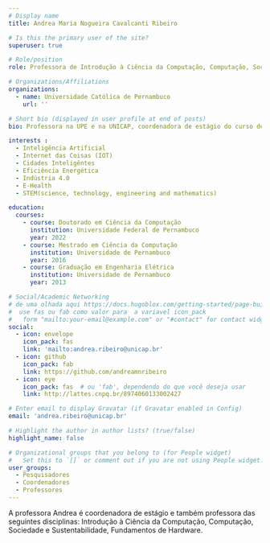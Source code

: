 ```yaml
---
# Display name
title: Andrea Maria Nogueira Cavalcanti Ribeiro

# Is this the primary user of the site?
superuser: true

# Role/position
role: Professora de Introdução à Ciência da Computação, Computação, Sociedade e Sustentabilidade, Fundamentos de Hardware.

# Organizations/Affiliations
organizations:
  - name: Universidade Católica de Pernambuco
    url: ''

# Short bio (displayed in user profile at end of posts)
bio: Professora na UPE e na UNICAP, coordenadora de estágio do curso de Ciência da Computação da UNICAP e pesquisadora dos grupos de pesquisa dotLAB Brazil da UPE, do Grupo de Pesquisa em Redes e Telecomunicações da UFPE e do Grupo de Pesquisa de Computação Aplicada da UNICAP. Desenvolveu projeto de iniciação científica, pelo qual foi premiada no XVIII Congresso de Iniciação Científica da Universidade de Pernambuco (CONIC) em 1º lugar na área de Ciências Exatas e da Terra. Atuou como monitora na disciplina de Eletrônica III no último período do curso. Participou de programa de intercâmbio estudantil 2011/2012, convênio entre a UFPE, Brasil, e a Universidade TU-Berlin, Alemanha.

interests :
  - Inteligência Artificial
  - Internet das Coisas (IOT)
  - Cidades Inteligêntes
  - Eficiência Energética
  - Indústria 4.0
  - E-Health
  - STEM(science, technology, engineering and mathematics)

education:
  courses:
    - course: Doutorado em Ciência da Computação
      institution: Universidade Federal de Pernambuco
      year: 2022
    - course: Mestrado em Ciência da Computação
      institution: Universidade de Pernambuco
      year: 2016
    - course: Graduação em Engenharia Elétrica
      institution: Universidade de Pernambuco
      year: 2013

# Social/Academic Networking
# de uma olhada aqui https://docs.hugoblox.com/getting-started/page-builder/#icons
#  use fas ou fab como valor para  a variavel icon_pack
#   form "mailto:your-email@example.com" or "#contact" for contact widget.
social:
  - icon: envelope
    icon_pack: fas
    link: 'mailto:andrea.ribeiro@unicap.br'
  - icon: github
    icon_pack: fab
    link: https://github.com/andreamnribeiro
  - icon: eye
    icon_pack: fas  # ou 'fab', dependendo do que você deseja usar
    link: http://lattes.cnpq.br/8974060133002427

# Enter email to display Gravatar (if Gravatar enabled in Config)
email: 'andrea.ribeiro@unicap.br'

# Highlight the author in author lists? (true/false)
highlight_name: false

# Organizational groups that you belong to (for People widget)
#   Set this to `[]` or comment out if you are not using People widget.
user_groups:
  - Pesquisadores
  - Coordenadores
  - Professores
---
```


  A professora Andrea é coordenadora de estágio e também professora das seguintes disciplinas: Introdução à Ciência da Computação, Computação, Sociedade e Sustentabilidade, Fundamentos de Hardware.
